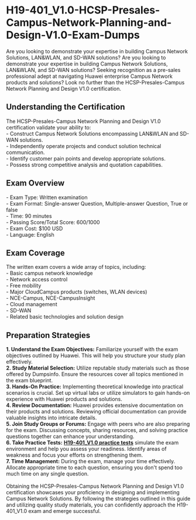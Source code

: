 # H19-401_V1.0-HCSP-Presales-Campus-Network-Planning-and-Design-V1.0-Exam-Dumps
Are you looking to demonstrate your expertise in building Campus Network Solutions, LAN&amp;WLAN, and SD-WAN solutions? 
Are you looking to demonstrate your expertise in building Campus Network Solutions, LAN&amp;WLAN, and SD-WAN solutions? Seeking recognition as a pre-sales professional adept at navigating Huawei enterprise Campus Network products and solutions? Look no further than the HCSP-Presales-Campus Network Planning and Design V1.0 certification.<br />
<h2>
	Understanding the Certification
</h2>
The HCSP-Presales-Campus Network Planning and Design V1.0 certification validate your ability to:<br />
- Construct Campus Network Solutions encompassing LAN&amp;WLAN and SD-WAN solutions.<br />
- Independently operate projects and conduct solution technical communication.<br />
- Identify customer pain points and develop appropriate solutions.<br />
- Possess strong competitive analysis and quotation capabilities.<br />
<h2>
	Exam Overview
</h2>
- Exam Type: Written examination<br />
- Exam Format: Single-answer Question, Multiple-answer Question, True or false<br />
- Time: 90 minutes<br />
- Passing Score/Total Score: 600/1000<br />
- Exam Cost: $100 USD<br />
- Language: English<br />
<h2>
	Exam Coverage
</h2>
The written exam covers a wide array of topics, including:<br />
- Basic campus network knowledge<br />
- Network access control<br />
- Free mobility<br />
- Major CloudCampus products (switches, WLAN devices)<br />
- NCE-Campus, NCE-CampusInsight<br />
- Cloud management<br />
- SD-WAN<br />
- Related basic technologies and solution design<br />
<h2>
	Preparation Strategies
</h2>
<strong>1. Understand the Exam Objectives:</strong> Familiarize yourself with the exam objectives outlined by Huawei. This will help you structure your study plan effectively.<br />
<strong>2. Study Material Selection:</strong> Utilize reputable study materials such as those offered by Dumpsinfo. Ensure the resources cover all topics mentioned in the exam blueprint.<br />
<strong>3. Hands-On Practice:</strong> Implementing theoretical knowledge into practical scenarios is crucial. Set up virtual labs or utilize simulators to gain hands-on experience with Huawei products and solutions.<br />
<strong>4. Review Documentation:</strong> Huawei provides extensive documentation on their products and solutions. Reviewing official documentation can provide valuable insights into intricate details.<br />
<strong>5. Join Study Groups or Forums:</strong> Engage with peers who are also preparing for the exam. Discussing concepts, sharing resources, and solving practice questions together can enhance your understanding.<br />
<strong>6. Take Practice Tests:</strong> <strong><a href="https://www.dumpsinfo.com/exam/h19-401_v1-0/" target="_blank">H19-401_V1.0 practice tests</a></strong> simulate the exam environment and help you assess your readiness. Identify areas of weakness and focus your efforts on strengthening them.<br />
<strong>7. Time Management:</strong> During the exam, manage your time effectively. Allocate appropriate time to each question, ensuring you don't spend too much time on any single question.<br />
<br />
Obtaining the HCSP-Presales-Campus Network Planning and Design V1.0 certification showcases your proficiency in designing and implementing Campus Network Solutions. By following the strategies outlined in this guide and utilizing quality study materials, you can confidently approach the H19-401_V1.0 exam and emerge successful.<br />
